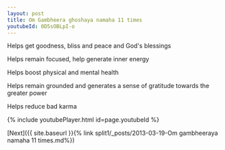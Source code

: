 ```yaml
---
layout: post
title: Om Gambheera ghoshaya namaha 11 times
youtubeId: 0D5sOBLpI-o
---
```

 
 
Helps get goodness, bliss and peace and God's blessings
 
Helps remain focused, help generate inner energy 
 
Helps boost physical and mental health 
 
Helps remain grounded and generates a sense of gratitude towards the greater power 
 
Helps reduce bad karma
 
 
 
 


{% include youtubePlayer.html id=page.youtubeId %}
 
[Next]({{ site.baseurl }}{% link  split1/_posts/2013-03-19-Om gambheeraya namaha 11 times.md%})
 
